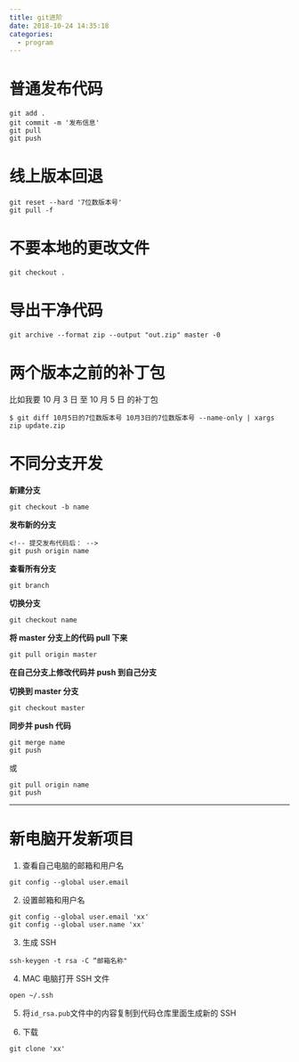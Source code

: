 ```yaml
---
title: git进阶
date: 2018-10-24 14:35:18
categories:
  - program
---
```


# 普通发布代码

```
git add .
git commit -m '发布信息'
git pull
git push
```

# 线上版本回退

```
git reset --hard '7位数版本号'
git pull -f
```

# 不要本地的更改文件

```
git checkout .
```

# 导出干净代码

`git archive --format zip --output "out.zip" master -0`

# 两个版本之前的补丁包

比如我要 10 月 3 日 至 10 月 5 日 的补丁包

`$ git diff 10月5日的7位数版本号 10月3日的7位数版本号 --name-only | xargs zip update.zip`

# 不同分支开发

**新建分支**

```
git checkout -b name
```

**发布新的分支**

```
<!-- 提交发布代码后： -->
git push origin name
```

**查看所有分支**

```
git branch
```

**切换分支**

```
git checkout name
```

**将 master 分支上的代码 pull 下来**

```
git pull origin master
```

**在自己分支上修改代码并 push 到自己分支**

**切换到 master 分支**

```
git checkout master
```

**同步并 push 代码**

```
git merge name
git push
```

或

```
git pull origin name
git push
```

---

# 新电脑开发新项目

1. 查看自己电脑的邮箱和用户名

```
git config --global user.email
```

2. 设置邮箱和用户名

```
git config --global user.email 'xx'
git config --global user.name 'xx'
```

3. 生成 SSH

```
ssh-keygen -t rsa -C “邮箱名称"
```

4. MAC 电脑打开 SSH 文件

```
open ~/.ssh
```

5. 将`id_rsa.pub`文件中的内容复制到代码仓库里面生成新的 SSH

6. 下载

```
git clone 'xx'
```
